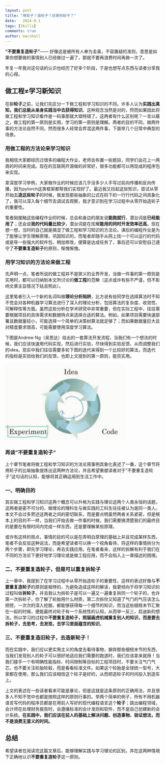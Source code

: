 ```yaml
---
layout: post
title: "用轮子？造轮子？还是拆轮子？"
date:   2024-9-1
tags: [Skills]
comments: true
author: marshall
---
```




**“不要重复造轮子”**—— 好像这是被所有人奉为圭臬，不容置疑的准则，意思是如果你想要做的事情别人已经做过一遍了，那就不要再浪费时间再做一次了。

年复一年我对这句话的认识也经历了好多个阶段，于是也想写点东西与读者分享我的心得。

<!-- more -->

## 做工程≠学习新知识

在聊**轮子**之前，让我们先区分一下做工程和学习知识的不同。许多人认为**实践出真知，我们总能从亲身实践当中去获得知识**。这种观念当然是对的，然而如果因此将做工程和学习知识看作是一码事那就大错特错了。这两者有什么区别呢？一言以蔽之，做工程的第一原则是实用，学习的第一原则是理解。两者的目的不同，做两件事的方法论自然不同，然而很多人经常会弄混这两件事，下面举几个日常中典型的场景。

### 用做工程的方法论来学习知识

我相信大家都经历过很多的编程大作业，老师会布置一些题目，同学们会花上一两周的时间来完成。现在的互联网开源做的非常好，很多功能都可以用现成的程序包来实现。

拿深度学习举例，大家做作业的时候应该几乎没多少人手写过前向传播和反向传播，因为pytorch这类框架都帮我们实现好了。最近我又捡起这些知识，尝试从零开始去**造这些轮子**的时候，我发现那些抽象的公式在码下的一行行代码之间具象化了，我可以深入每个细节去调试去观察，我才意识到在学习过程中从零开始造轮子的重要性。

笔者刚接触这些编程作业的时候，总会和身边的朋友说**能跑就行**，潜台词是**已经能用了**；还会说**我的代码量比较少**，潜台词是在炫耀**能用的同时开发效率还高**。现在想一想，当时的自己就是搞混了做工程和学习知识的方法论。课后的编程作业是为了能够让学生理解原理，巩固知识的，而笔者却随手从网上找一个可以运行的代码或是导一些强大的软件包，稍加修改，便算是达成任务了，事后还可以安慰自己遵守了**不要重复造轮子**的原则，惭愧惭愧。

### 用学习知识的方法论来做工程

先声明一点，笔者所说的做工程并不是狭义的业界开发，当做一件事的第一原则是实用时，都可以归纳到本文所讨论的**做工程**的范畴（这点或许有些不严谨，但不影响文章主旨情况下姑且照此）。

这里笔者引入一个新的名词叫做**理论分析陷阱**，比方说有些同学在选择算法时不知不觉会对各种机器学习算法进行了深入的理论分析，包括算法的复杂度、收敛性、可解释性等方面。虽然这些分析在学术研究中非常重要，但在实际工程中，往往需要根据项目的具体需求和数据特点来选择合适的算法。例如，如果项目需要快速部署且数据量较小，可能选择一个简单的决策树算法就足够了；而如果数据量巨大且对精度要求很高，可能需要使用深度学习算法。

下图是Andrew Ng（吴恩达）给出的一套算法开发流程，当我们有一个想法的时候，我们应该快速用代码实现，然后进行实验，尽快得到实验反馈，从而调整我们的idea。现实中我们往往需要多轮下图的迭代来得到一个比较好的算法，而迭代的指标是实验给我们的反馈，也即上文提到的第一原则，能否实用。

![image-20240901184522203](images/circle.png)



### 再谈”不要重复造轮子“

上个章节笔者将做工程和学习知识的方法论用事例具象化表述了一番，这个章节将用轮子的比喻抽象提炼出这两种方法论，并且希望重塑读者对于”不要重复造轮子“这句话的认知，能够将其正确运用到生活工作中。

### 一、明确目的

其实做工程和学习知识这两个概念可以升格为实践与理论这两个人类永恒的话题，这两者是密不可分的，做理论的理科生与做实践的工科生往往被认为是同一类人。本文不会过多赘述这两者之间的密切联系，而是要点明虽然两者关系紧密，但是根本上的目的不一样，当我们开始去做一件事的时候，我们需要搞清楚我们的最终目的是要在有限时间内完成一样东西，还是要理解某些原理。

或许有这样的观点，事情的目的可以是在弄明白原理的基础上并且完成某样东西，笔者不会反驳这种说法，而是希望读者可以换一个视角看待，将这样的事情拆分为两个步骤，即先学习理论，再去实践应用。在笔者看来，这样的拆解有利于我们在不同的方法论下更好地学习理论或是做工程应用，而不会陷入上一章描述的困境。

### 二、不要重复造轮子，但是可以重复拆轮子

上一章中，我提到了在学习过程中从零开始造轮子的重要性，这样的表述好像与**不要重复造轮子**的原则是相悖的，为避免造成这样的解读，我更倾向于将学习知识的过程叫做**拆轮子**，并且我认为拆轮子是可以一遍又一遍重复拆同一个轮子的，也许第一次拆轮子，你了解了轮胎用什么材质，第二次拆你又知道了气门的气压该怎么把控，一次次的深入挖掘，都能够获得每一个细节的知识，而当这些细枝末节汇聚在一起的时候，便能最终对轮子有一个系统性的认知，从而举一反三，启迪新的想法。所以学习的过程中**不要重复造轮子，照猫画虎机械重复别人的知识，而是要去拆轮子，去思考，去发现，去学习里面蕴含的知识**。

### 三、不要重复造旧轮子，去造新轮子！

而在实践中，我们应以更实用主义的角度去看待事物，摒弃那些细枝末节的东西，当我们发现别人的轮子可以很好地适应我们需要的跑道时，我们应该拿来就用！当我们接手一个有明确性能指标、时间限制等目标的工程项目时，不要关注气门气芯，也不要关注轮胎轮毂，而是看看标准文件。如果这个轮胎是全球统一型号，大家都在使用，那么我们应该相信这个轮子是好的，从而把造轮子的时间投入到造车上。

上文的表述在一些读者看来可能是暴论，但是这就是这条原则的正确用法，并且很多人不知不觉中也都是按照这样的原则行事的。举两个简单的例子，所有不用机器语言写代码的程序员都是在用前人写好的现代编程语言这个**轮子**；跳出编程领域，会计师在处理财务报告时，会遵循标准的会计准则和软件，而不是自己创建新的会计系统。**在实践中，我们应该在前人的基础上解决问题、创造事物、验证想法，而不是浪费无意义的时间。**



## 总结

希望读者在阅读完这篇文章后，能够理解实践与学习理论的区别，并在这两种情境下正确地认识**不要重复造轮子**这一原则。